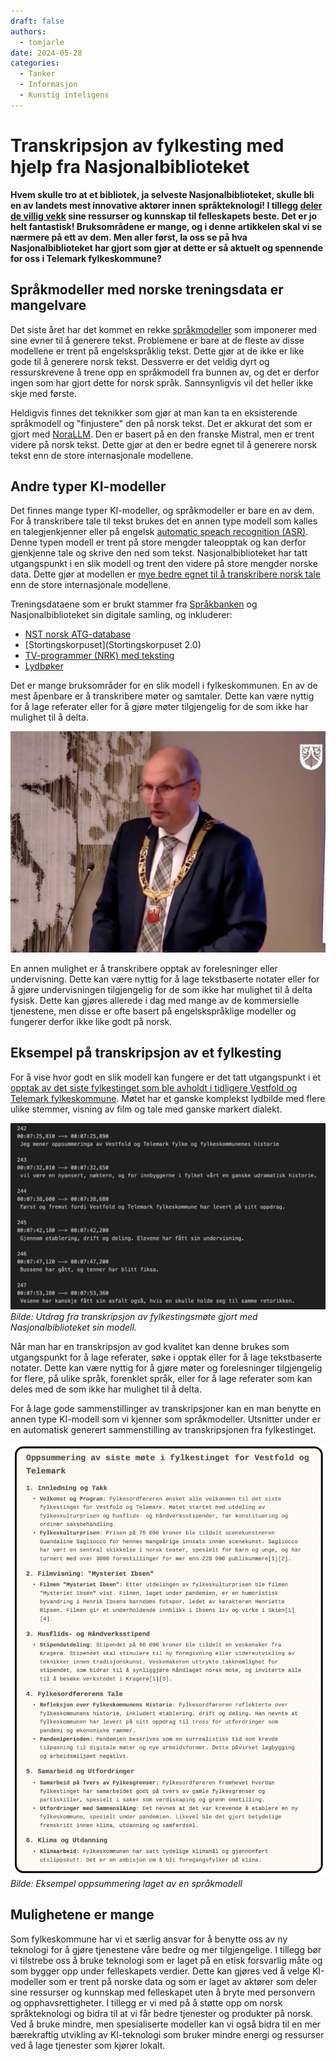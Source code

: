 ```yaml
---
draft: false
authors:
  - tomjarle
date: 2024-05-28
categories:
  - Tanker
  - Informasjon
  - Kunstig inteligens
---
```


# Transkripsjon av fylkesting med hjelp fra Nasjonalbiblioteket

**Hvem skulle tro at et bibliotek, ja selveste Nasjonalbiblioteket, skulle bli en av landets mest innovative aktører innen språkteknologi! I tillegg [deler de villig vekk](https://www.nb.no/pressemeldinger/nasjonalbiblioteket-deler-kunstig-intelligens-som-skjoner-norske-dialekter-og-gjer-tale-om-til-tekst/) sine ressurser og kunnskap til felleskapets beste. Det er jo helt fantastisk! Bruksområdene er mange, og i denne artikkelen skal vi se nærmere på ett av dem. Men aller først, la oss se på hva Nasjonalbiblioteket har gjort som gjør at dette er så aktuelt og spennende for oss i Telemark fylkeskommune?**

## Språkmodeller med norske treningsdata er mangelvare
Det siste året har det kommet en rekke [språkmodeller](https://snl.no/spr%C3%A5kmodell) som imponerer med sine evner til å generere tekst. Problemene er bare at de fleste av disse modellene er trent på engelskspråklig tekst. Dette gjør at de ikke er like gode til å generere norsk tekst. Dessverre er det veldig dyrt og ressurskrevene å trene opp en språkmodell fra bunnen av, og det er derfor ingen som har gjort dette for norsk språk. Sannsynligvis vil det heller ikke skje med første.

Heldigvis finnes det teknikker som gjør at man kan ta en eksisterende språkmodell og "finjustere" den på norsk tekst. Det er akkurat det som er gjort med [NoraLLM](https://huggingface.co/norallm). Den er basert på en den franske Mistral, men er trent videre på norsk tekst. Dette gjør at den er bedre egnet til å generere norsk tekst enn de store internasjonale modellene.

## Andre typer KI-modeller
Det finnes mange typer KI-modeller, og språkmodeller er bare en av dem. For å transkribere tale til tekst brukes det en annen type modell som kalles en talegjenkjenner eller på engelsk [automatic speach recognition (ASR)](https://openai.com/index/whisper/). Denne typen modell er trent på store mengder taleopptak og kan derfor gjenkjenne tale og skrive den ned som tekst. Nasjonalbiblioteket har tatt utgangspunkt i en slik modell og trent den videre på store mengder norske data. Dette gjør at modellen er [mye bedre egnet til å transkribere norsk tale](https://www.tek.no/nyheter/nyhet/i/3ELqAq/ai-transkriberer-norsk-tale-nesten-like-godt-som-mennesker) enn de store internasjonale modellene.

Treningsdataene som er brukt stammer fra [Språkbanken](https://www.nb.no/sprakbanken/) og Nasjonalbiblioteket sin digitale samling, og inkluderer:

* [NST norsk ATG-database](https://www.nb.no/sprakbanken/ressurskatalog/oai-nb-no-sbr-13/)
* [Stortingskorpuset](Stortingskorpuset 2.0)
* [TV-programmer (NRK) med teksting](https://www.nb.no/en/the-collection/)
* [Lydbøker](https://www.nb.no/en/the-collection/)

Det er mange bruksområder for en slik modell i fylkeskommunen. En av de mest åpenbare er å transkribere møter og samtaler. Dette kan være nyttig for å lage referater eller for å gjøre møter tilgjengelig for de som ikke har mulighet til å delta.

![Taler](./images/Artikler/Transkripsjon_NB/fylkesting_taler.png)

 En annen mulighet er å transkribere opptak av forelesninger eller undervisning. Dette kan være nyttig for å lage tekstbaserte notater eller for å gjøre undervisningen tilgjengelig for de som ikke har mulighet til å delta fysisk. Dette kan gjøres allerede i dag med mange av de kommersielle tjenestene, men disse er ofte basert på engelskspråklige modeller og fungerer derfor ikke like godt på norsk.

## Eksempel på transkripsjon av et fylkesting

For å vise hvor godt en slik modell kan fungere er det tatt utgangspunkt i et [opptak av det siste fylkestinget som ble avholdt i tidligere Vestfold og Telemark fylkeskommune](https://vimeo.com/showcase/10095638/video/890987112). Møtet har et ganske komplekst lydbilde med flere ulike stemmer, visning av film og tale med ganske markert dialekt.

![Transkripsjon](./images/Artikler/Transkripsjon_NB/eksempel1_srt.png)
_Bilde: Utdrag fra transkripsjon av fylkestingsmøte gjort med Nasjonalbiblioteket sin modell._

Når man har en transkripsjon av god kvalitet kan denne brukes som utgangspunkt for å lage referater, søke i opptak eller for å lage tekstbaserte notater. Dette kan være nyttig for å gjøre møter og forelesninger tilgjengelig for flere, på ulike språk, forenklet språk, eller for å lage referater som kan deles med de som ikke har mulighet til å delta.

For å lage gode sammenstillinger av transkripsjoner kan en man benytte en annen type KI-modell som vi kjenner som  språkmodeller. Utsnitter under er en automatisk generert sammenstilling av transkripsjonen fra fylkestinget.

![Oppsummering](./images/Artikler/Transkripsjon_NB/oppsummering_tekst.png)
_Bilde: Eksempel oppsummering laget av en språkmodell_

## Mulighetene er mange
Som fylkeskommune har vi et særlig ansvar for å benytte oss av ny teknologi for å gjøre tjenestene våre bedre og mer tilgjengelige. I tillegg bør vi tilstrebe oss å bruke teknologi som er laget på en etisk forsvarlig måte og som bygger opp under felleskapets verdier. Dette kan gjøres ved å velge KI-modeller som er trent på norske data og som er laget av aktører som deler sine ressurser og kunnskap med felleskapet uten å bryte med personvern og opphavsrettigheter. I tillegg er vi med på å støtte opp om norsk språkteknologi og bidra til at vi får bedre tjenester og produkter på norsk. Ved å bruke mindre, men spesialiserte modeller kan vi også bidra til en mer bærekraftig utvikling av KI-teknologi som bruker mindre energi og ressurser ved å lage tjenester som kjører lokalt.

